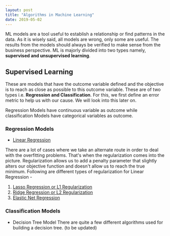 ```yaml
---
layout: post
title: "Algorithms in Machine Learning"
date: 2019-05-02
---
```


ML models are a tool useful to establish a relationship or find patterns in the data. As it is wisely said, all models are wrong, only some are useful. The results from the models should always be verified to make sense from the business perspective.
ML is majorly divided into two types namely, **supervised and unsupervised learning**.

## Supervised Learning

These are models that have the outcome variable defined and the objective is to reach as close as possible to this outcome variable. These are of two types i.e. **Regression and Classification**. For this, we first define an error metric to help us with our cause. We will look into this later on.

Regression Models have continuous variable as outcome while classification Models have categorical variables as outcome.

### Regression Models

- [Linear Regression](https://abhisheksanghai.github.io/2019/05/03/linear-regression) 

There are a lot of cases where we take an alternate route in order to deal with the overfitting problems. That's when the regularization comes into the picture. Regularization allows us to add a penalty parameter that slightly alters our objective function and doesn't allow us to reach the true minimum. Following are different types of regularization for Linear Regression - 

1. [Lasso Regression or L1 Regularization]()
2. [Ridge Regression or L2 Regularization]()
3. [Elastic Net Regression]()

### Classification Models

- Decision Tree Model
There are quite a few different algorithms used for building a decision tree.
(to be updated)




